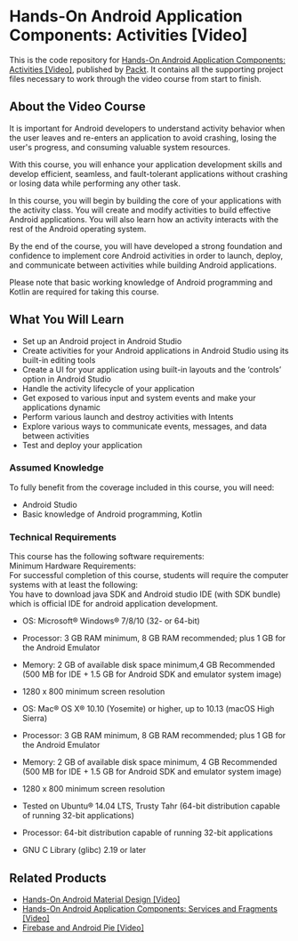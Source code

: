 # Hands-On Android Application Components: Activities [Video]
This is the code repository for [Hands-On Android Application Components: Activities [Video]](https://www.packtpub.com/mobile/hands-on-android-application-components-activities-video), published by [Packt](https://www.packtpub.com/?utm_source=github). It contains all the supporting project files necessary to work through the video course from start to finish.
## About the Video Course
It is important for Android developers to understand activity behavior when the user leaves and re-enters an application to avoid crashing, losing the user's progress, and consuming valuable system resources.

With this course, you will enhance your application development skills and develop efficient, seamless, and fault-tolerant applications without crashing or losing data while performing any other task.

In this course, you will begin by building the core of your applications with the activity class. You will create and modify activities to build effective Android applications. You will also learn how an activity interacts with the rest of the Android operating system.

By the end of the course, you will have developed a strong foundation and confidence to implement core Android activities in order to launch, deploy, and communicate between activities while building Android applications.

Please note that basic working knowledge of Android programming and Kotlin are required for taking this course.
<H2>What You Will Learn</H2>
<DIV class=book-info-will-learn-text>
<UL>
<LI>Set up an Android project in Android Studio
<LI>Create activities for your Android applications in Android Studio using its built-in editing tools
<LI>Create a UI for your application using built-in layouts and the ‘controls’ option in Android Studio
<LI>Handle the activity lifecycle of your application
<LI>Get exposed to various input and system events and make your applications dynamic
<LI>Perform various launch and destroy activities with Intents
<LI>Explore various ways to communicate events, messages, and data between activities
<LI>Test and deploy your application
  </LI></UL></DIV>

### Assumed Knowledge
To fully benefit from the coverage included in this course, you will need:<br/>
* Android Studio
* Basic knowledge of Android programming, Kotlin
### Technical Requirements
This course has the following software requirements:<br/>
Minimum Hardware Requirements:<br/>
For successful completion of this course, students will require the computer systems with at least the following:<br/>
You have to download java SDK and Android studio IDE (with SDK bundle) which is official IDE for android application development.<br/>




* OS: Microsoft® Windows® 7/8/10 (32- or 64-bit)<br/>



* Processor: 3 GB RAM minimum, 8 GB RAM recommended; plus 1 GB for the Android Emulator<br/>



* Memory: 2 GB of available disk space minimum,4 GB Recommended (500 MB for IDE + 1.5 GB for Android SDK and emulator system image)<br/>



* 1280 x 800 minimum screen resolution<br/>





* OS: Mac® OS X® 10.10 (Yosemite) or higher, up to 10.13 (macOS High Sierra)<br/>



* Processor: 3 GB RAM minimum, 8 GB RAM recommended; plus 1 GB for the Android Emulator<br/>



* Memory: 2 GB of available disk space minimum, 4 GB Recommended (500 MB for IDE + 1.5 GB for Android SDK and emulator system image)<br/>



* 1280 x 800 minimum screen resolution<br/>





* Tested on Ubuntu® 14.04 LTS, Trusty Tahr (64-bit distribution capable of running 32-bit applications)<br/>



* Processor: 64-bit distribution capable of running 32-bit applications<br/>



* GNU C Library (glibc) 2.19 or later<br/>



## Related Products
* [Hands-On Android Material Design [Video]](https://www.packtpub.com/application-development/hands-android-material-design-video?utm_source=github&utm_medium=repository&utm_campaign=9781789805581)
* [Hands-On Android Application Components: Services and Fragments [Video]](https://www.packtpub.com/application-development/hands-android-application-components-services-and-fragments-video)
* [Firebase and Android Pie [Video]](https://www.packtpub.com/application-development/firebase-and-android-pie-video?utm_source=github&utm_medium=repository&utm_campaign=9781789532791)

